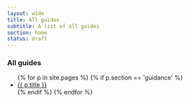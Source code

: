 ```yaml
---
layout: wide
title: All guides
subtitle: A list of all guides
section: home
status: draft
---
```


<div class="link-list">
  <h3>All guides</h3>
<ul>
{% for p in site.pages %}
  {% if p.section == 'guidance' %}
  <li> 
      <a href="{{ p.url }}" title="{{ p.subtitle }}">{{ p.title }}</a>
  </li>
  {% endif %}
{% endfor %}
</ul>
